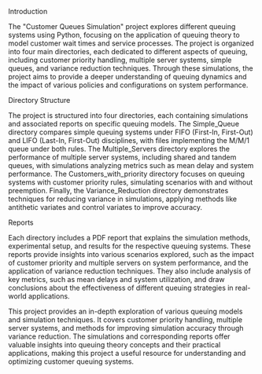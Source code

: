 Introduction

The "Customer Queues Simulation" project explores different queuing systems using Python, focusing on the application of queuing theory to model customer wait times and service processes. The project is organized into four main directories, each dedicated to different aspects of queuing, including customer priority handling, multiple server systems, simple queues, and variance reduction techniques. Through these simulations, the project aims to provide a deeper understanding of queuing dynamics and the impact of various policies and configurations on system performance.

Directory Structure

The project is structured into four directories, each containing simulations and associated reports on specific queuing models. The Simple_Queue directory compares simple queuing systems under FIFO (First-In, First-Out) and LIFO (Last-In, First-Out) disciplines, with files implementing the M/M/1 queue under both rules. The Multiple_Servers directory explores the performance of multiple server systems, including shared and tandem queues, with simulations analyzing metrics such as mean delay and system performance. The Customers_with_priority directory focuses on queuing systems with customer priority rules, simulating scenarios with and without preemption. Finally, the Variance_Reduction directory demonstrates techniques for reducing variance in simulations, applying methods like antithetic variates and control variates to improve accuracy.

Reports

Each directory includes a PDF report that explains the simulation methods, experimental setup, and results for the respective queuing systems. These reports provide insights into various scenarios explored, such as the impact of customer priority and multiple servers on system performance, and the application of variance reduction techniques. They also include analysis of key metrics, such as mean delays and system utilization, and draw conclusions about the effectiveness of different queuing strategies in real-world applications.

This project provides an in-depth exploration of various queuing models and simulation techniques. It covers customer priority handling, multiple server systems, and methods for improving simulation accuracy through variance reduction. The simulations and corresponding reports offer valuable insights into queuing theory concepts and their practical applications, making this project a useful resource for understanding and optimizing customer queuing systems.
